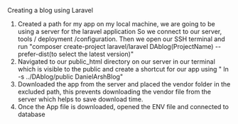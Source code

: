 
Creating a blog using Laravel

1. Created a path for my app on my local machine, we are going to be using a server for the laravel application
   So we connect to our server, tools / deployment /configuration. Then we open our SSH terminal and run
   "composer create-project laravel/laravel DAblog(ProjectName) --prefer-dist(to select the latest version)"
2. Navigated to our public_html directory on our server in our terminal which is visible to the public and create a shortcut for our app
   using " ln -s ../DAblog/public DanielArshBlog"
3. Downloaded the app from the server and placed the vendor folder in the excluded path, this prevents downloading the vendor file
   from the server which helps to save download time.
4. Once the App file is downloaded, opened the ENV file and connected to database
